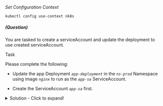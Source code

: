
*_Set Configuration Context_*

`kubectl config use-context nk8s`

##### (Question)
You are tasked to create a serviceAccount and update the deployment to use created serviceAccount.

Task

Please complete the following:

- Update the app Deployment _`app-deployment`_ in the _`ns-prod`_ Namespace using image _`nginx`_ to run as the _`app-sa`_ ServiceAccount.

- Create the ServiceAccount _`app-sa`_ first.


<details>
<summary>
Solution - Click to expand!
</summary>

```yaml

# Create namespace 
kubectl create ns ns-prod

# Create serviceaccount in the namespace
kubectl create sa app-sa -n ns-prod

# Generate deployment YAML
kubectl create deployment app-deployment -n ns-prod --image=nginx --dry-run=client -o yaml > app-deployment.yaml

# Update the yaml with sa
---
apiVersion: apps/v1
kind: Deployment
metadata:
  creationTimestamp: null
  labels:
    app: app-deployment
  name: app-deployment
  namespace: ns-prod
spec:
  replicas: 1
  selector:
    matchLabels:
      app: app-deployment
  strategy: {}
  template:
    metadata:
      creationTimestamp: null
      labels:
        app: app-deployment
    spec:
      serviceAccountName: app-sa # service account config
      containers:
      - image: nginx
        name: nginx
        resources: {}
status: {}

# Verify the sa config 
kubectl describe deploy app-deployment -n ns-prod | grep -i service
  Service Account:  app-sa


```

</details>
